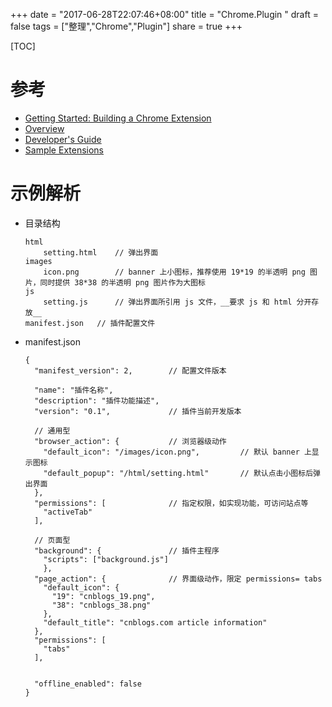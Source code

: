 +++
date = "2017-06-28T22:07:46+08:00"
title = "Chrome.Plugin "
draft = false
tags = ["整理","Chrome","Plugin"]
share = true
+++


[TOC]

# 参考
- [Getting Started: Building a Chrome Extension](https://developer.chrome.com/extensions/getstarted)
- [Overview](https://developer.chrome.com/extensions/overview)
- [Developer's Guide](https://developer.chrome.com/extensions/devguide)
- [Sample Extensions](https://developer.chrome.com/extensions/samples)

# 示例解析
- 目录结构
    ```
    html
        setting.html    // 弹出界面
    images
        icon.png        // banner 上小图标，推荐使用 19*19 的半透明 png 图片，同时提供 38*38 的半透明 png 图片作为大图标
    js
        setting.js      // 弹出界面所引用 js 文件，__要求 js 和 html 分开存放__
    manifest.json   // 插件配置文件
    ```

- manifest.json
    ```
    {
      "manifest_version": 2,        // 配置文件版本

      "name": "插件名称",
      "description": "插件功能描述",
      "version": "0.1",             // 插件当前开发版本

      // 通用型
      "browser_action": {           // 浏览器级动作
        "default_icon": "/images/icon.png",         // 默认 banner 上显示图标
        "default_popup": "/html/setting.html"       // 默认点击小图标后弹出界面
      },
      "permissions": [              // 指定权限，如实现功能，可访问站点等
        "activeTab"
      ],

      // 页面型   
      "background": {               // 插件主程序
        "scripts": ["background.js"]
        },       
      "page_action": {              // 界面级动作，限定 permissions= tabs
        "default_icon": {
          "19": "cnblogs_19.png",
          "38": "cnblogs_38.png"
        },
        "default_title": "cnblogs.com article information"
      },
      "permissions": [
        "tabs"
      ],


      "offline_enabled": false
    }
    ```
